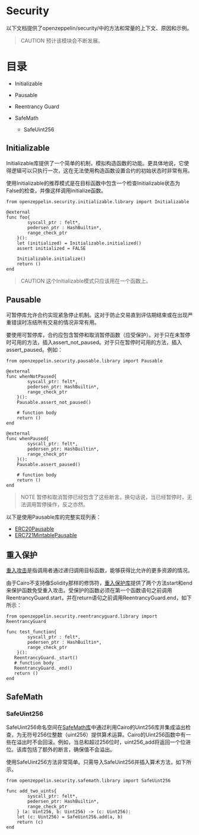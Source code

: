 # Security
以下文档提供了openzeppelin/security/中的方法和常量的上下文、原因和示例。

> CAUTION
预计该模块会不断发展。

# 目录
* Initializable

* Pausable

* Reentrancy Guard

* SafeMath

  * SafeUint256

## Initializable
Initializable库提供了一个简单的机制，模拟构造函数的功能。更具体地说，它使得逻辑可以只执行一次，这在无法使用构造函数设置合约的初始状态时非常有用。

使用Initializable的推荐模式是在目标函数中包含一个检查Initializable状态为False的检查，并像这样调用initialize函数。
```
from openzeppelin.security.initializable.library import Initializable

@external
func foo{
        syscall_ptr : felt*,
        pedersen_ptr : HashBuiltin*,
        range_check_ptr
    }():
    let (initialized) = Initializable.initialized()
    assert initialized = FALSE

    Initializable.initialize()
    return ()
end
```
> CAUTION
这个Initializable模式只应该用在一个函数上。


## Pausable
可暂停库允许合约实现紧急停止机制。这对于防止交易直到评估期结束或在出现严重错误时冻结所有交易的情况非常有用。

要使用可暂停库，合约应包含暂停和取消暂停函数（应受保护）。对于只在未暂停时可用的方法，插入assert_not_paused。对于只在暂停时可用的方法，插入assert_paused。例如：
```
from openzeppelin.security.pausable.library import Pausable

@external
func whenNotPaused{
        syscall_ptr: felt*,
        pedersen_ptr: HashBuiltin*,
        range_check_ptr
    }():
    Pausable.assert_not_paused()

    # function body
    return ()
end

@external
func whenPaused{
        syscall_ptr: felt*,
        pedersen_ptr: HashBuiltin*,
        range_check_ptr
    }():
    Pausable.assert_paused()

    # function body
    return ()
end
```
> NOTE
暂停和取消暂停已经包含了这些断言。换句话说，当已经暂停时，无法调用暂停操作，反之亦然。

以下是使用Pausable库的完整实现列表：

* [ERC20Pausable](https://github.com/OpenZeppelin/cairo-contracts/blob/ad399728e6fcd5956a4ed347fb5e8ee731d37ec4/src/openzeppelin/token/erc20/presets/ERC20Pausable.cairo)
* [ERC721MintablePausable](https://github.com/OpenZeppelin/cairo-contracts/blob/ad399728e6fcd5956a4ed347fb5e8ee731d37ec4/src/openzeppelin/token/erc721/presets/ERC721MintablePausable.cairo)

## 重入保护
[重入攻击](https://gus-tavo-guim.medium.com/reentrancy-attack-on-smart-contracts-how-to-identify-the-exploitable-and-an-example-of-an-attack-4470a2d8dfe4)是指调用者通过递归调用目标函数，能够获得比允许的更多资源的情况。

由于Cairo不支持像Solidity那样的修饰符，[重入保护库](https://github.com/OpenZeppelin/cairo-contracts/blob/ad399728e6fcd5956a4ed347fb5e8ee731d37ec4/src/openzeppelin/security/reentrancyguard/library.cairo)提供了两个方法start和end来保护函数免受重入攻击。受保护的函数必须在第一个函数语句之前调用ReentrancyGuard.start，并在return语句之前调用ReentrancyGuard.end，如下所示：
```
from openzeppelin.security.reentrancyguard.library import ReentrancyGuard

func test_function{
        syscall_ptr : felt*,
        pedersen_ptr : HashBuiltin*,
        range_check_ptr
    }():
   ReentrancyGuard._start()
   # function body
   ReentrancyGuard._end()
   return ()
end
```

## SafeMath

### SafeUint256
SafeUint256命名空间在[SafeMath库](https://github.com/OpenZeppelin/cairo-contracts/blob/ad399728e6fcd5956a4ed347fb5e8ee731d37ec4/src/openzeppelin/security/safemath/library.cairo)中通过利用Cairo的Uint256库并集成溢出检查，为无符号256位整数（uint256）提供算术运算。Cairo的Uint256函数中有一些在溢出时不会回滚。例如，当总和超过256位时，uint256_add将返回一个位进位。该库包括了额外的断言，确保值不会溢出。

使用SafeUint256方法非常简单。只需导入SafeUint256并插入算术方法，如下所示。
```
from openzeppelin.security.safemath.library import SafeUint256

func add_two_uints{
        syscall_ptr: felt*,
        pedersen_ptr: HashBuiltin*,
        range_check_ptr
    } (a: Uint256, b: Uint256) -> (c: Uint256):
    let (c: Uint256) = SafeUint256.add(a, b)
    return (c)
end
```